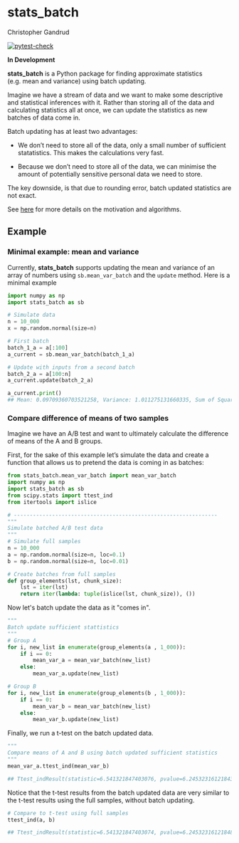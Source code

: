 stats\_batch
================
Christopher Gandrud

[![pytest-check](https://github.com/christophergandrud/stats_batch/actions/workflows/test-stats-batch.yaml/badge.svg)](https://github.com/christophergandrud/stats_batch/actions)

**In Development**

**stats\_batch** is a Python package for finding approximate statistics
(e.g. mean and variance) using batch updating.

Imagine we have a stream of data and we want to make some descriptive
and statistical inferences with it. Rather than storing all of the data
and calculating statistics all at once, we can update the statistics as
new batches of data come in.

Batch updating has at least two advantages:

-   We don’t need to store all of the data, only a small number of
    sufficient statatistics. This makes the calculations very fast.

-   Because we don’t need to store all of the data, we can minimise the
    amount of potentially sensitive personal data we need to store.

The key downside, is that due to rounding error, batch updated
statistics are not exact.

See
[here](https://elegant-heyrovsky-54a43f.netlify.app/privacy-first-ds-mean-var.html)
for more details on the motivation and algorithms.

## Example

### Minimal example: mean and variance

Currently, **stats_batch** supports updating the mean and variance of an array of numbers using `sb.mean_var_batch` and the `update` method. 
Here is a minimal example

``` python
import numpy as np
import stats_batch as sb

# Simulate data
n = 10_000
x = np.random.normal(size=n)

# First batch
batch_1_a = a[:100]  
a_current = sb.mean_var_batch(batch_1_a)

# Update with inputs from a second batch
batch_2_a = a[100:n]
a_current.update(batch_2_a)

a_current.print()
## Mean: 0.09709360703521258, Variance: 1.011275131660335, Sum of Squared Dev.: 10111.74004147169, Sample Size: 10000
```

### Compare difference of means of two samples

Imagine we have an A/B test and want to ultimately calculate the
difference of means of the A and B groups.

First, for the sake of this example let’s simulate the data and create a
function that allows us to pretend the data is coming in as batches:

```python
from stats_batch.mean_var_batch import mean_var_batch
import numpy as np
import stats_batch as sb
from scipy.stats import ttest_ind
from itertools import islice

# ----------------------------------------------------------------
"""
Simulate batched A/B test data
"""
# Simulate full samples
n = 10_000
a = np.random.normal(size=n, loc=0.1)
b = np.random.normal(size=n, loc=0.01)

# Create batches from full samples
def group_elements(lst, chunk_size):
    lst = iter(lst)
    return iter(lambda: tuple(islice(lst, chunk_size)), ())
```

Now let's batch update the data as it "comes in".

```python
"""
Batch update sufficient stattistics
"""
# Group A
for i, new_list in enumerate(group_elements(a , 1_000)):
    if i == 0:
        mean_var_a = mean_var_batch(new_list)
    else:
        mean_var_a.update(new_list)

# Group B
for i, new_list in enumerate(group_elements(b , 1_000)):
    if i == 0:
        mean_var_b = mean_var_batch(new_list)
    else:
        mean_var_b.update(new_list)
```

Finally, we run a t-test on the batch updated data. 

```python
"""
Compare means of A and B using batch updated sufficient statistics
"""
mean_var_a.ttest_ind(mean_var_b)

## Ttest_indResult(statistic=6.541321847403076, pvalue=6.245323161218439e-11)
```

Notice that the t-test results from the batch updated data are very similar to the t-test results using the full samples, without batch updating.

```python
# Compare to t-test using full samples
ttest_ind(a, b)

## Ttest_indResult(statistic=6.541321847403074, pvalue=6.245323161218484e-11)
```
